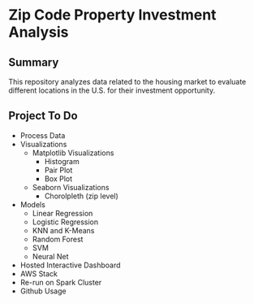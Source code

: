 # Zip Code Property Investment Analysis

## Summary

This repository analyzes data related to the housing market to evaluate different locations in the U.S. for their investment opportunity.

## Project To Do

- Process Data
- Visualizations
  - Matplotlib Visualizations
    -  Histogram
    -  Pair Plot
    -  Box Plot
  - Seaborn Visualizations
    - Chorolpleth (zip level)
- Models
  - Linear Regression
  - Logistic Regression
  - KNN and K-Means
  - Random Forest
  - SVM
  - Neural Net
- Hosted Interactive Dashboard
- AWS Stack
- Re-run on Spark Cluster
- Github Usage
